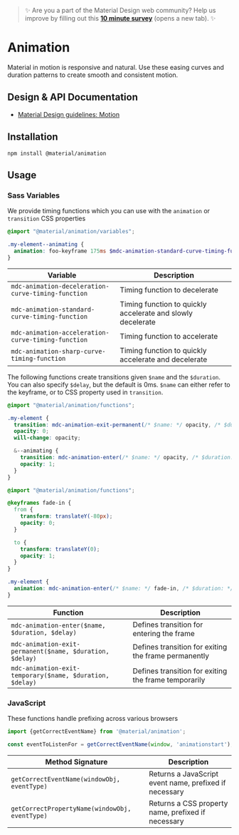 <!--docs:
title: "Animation"
layout: detail
section: components
excerpt: "Animation timing curves and utilities for smooth and consistent motion."
iconId: animation
path: /catalog/animation/
-->

>  ✨ Are you a part of the Material Design web community? Help us improve by filling out this <a target="_blank" href="https://bit.ly/materialwebsurvey">**10 minute survey**</a> (opens a new tab). ✨

# Animation

Material in motion is responsive and natural. Use these easing curves and duration patterns to create smooth and consistent motion.

## Design & API Documentation

<ul class="icon-list">
  <li class="icon-list-item icon-list-item--spec">
    <a href="https://material.io/go/design-motion">Material Design guidelines: Motion</a>
  </li>
</ul>

## Installation

```
npm install @material/animation
```

## Usage

### Sass Variables

We provide timing functions which you can use with the `animation` or `transition` CSS properties

```scss
@import "@material/animation/variables";

.my-element--animating {
  animation: foo-keyframe 175ms $mdc-animation-standard-curve-timing-function;
}
```

Variable | Description
--- | ---
`mdc-animation-deceleration-curve-timing-function` | Timing function to decelerate
`mdc-animation-standard-curve-timing-function` | Timing function to quickly accelerate and slowly decelerate
`mdc-animation-acceleration-curve-timing-function` | Timing function to accelerate
`mdc-animation-sharp-curve-timing-function` | Timing function to quickly accelerate and decelerate

The following functions create transitions given `$name` and the `$duration`. You can also specify `$delay`, but the default is 0ms. `$name` can either refer to the keyframe, or to CSS property used in `transition`.

```scss
@import "@material/animation/functions";

.my-element {
  transition: mdc-animation-exit-permanent(/* $name: */ opacity, /* $duration: */ 175ms, /* $delay: */ 150ms);
  opacity: 0;
  will-change: opacity;

  &--animating {
    transition: mdc-animation-enter(/* $name: */ opacity, /* $duration: */ 175ms);
    opacity: 1;
  }
}
```


```scss
@import "@material/animation/functions";

@keyframes fade-in {
  from {
    transform: translateY(-80px);
    opacity: 0;
  }

  to {
    transform: translateY(0);
    opacity: 1;
  }
}

.my-element {
  animation: mdc-animation-enter(/* $name: */ fade-in, /* $duration: */ 350ms);
}
```

Function | Description
--- | ---
`mdc-animation-enter($name, $duration, $delay)` | Defines transition for entering the frame
`mdc-animation-exit-permanent($name, $duration, $delay)` | Defines transition for exiting the frame permanently
`mdc-animation-exit-temporary($name, $duration, $delay)` | Defines transition for exiting the frame temporarily

### JavaScript

These functions handle prefixing across various browsers

```js
import {getCorrectEventName} from '@material/animation';

const eventToListenFor = getCorrectEventName(window, 'animationstart');
```

Method Signature | Description
--- | ---
`getCorrectEventName(windowObj, eventType)` | Returns a JavaScript event name, prefixed if necessary
`getCorrectPropertyName(windowObj, eventType)` | Returns a CSS property name, prefixed if necessary
